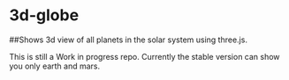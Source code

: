# 3d-globe
##Shows 3d view of all planets in the solar system using three.js.

This is still a Work in progress repo. Currently the stable version can show you only earth and mars.

